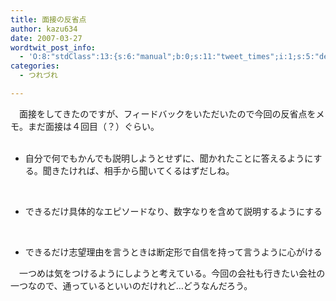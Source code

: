 ```yaml
---
title: 面接の反省点
author: kazu634
date: 2007-03-27
wordtwit_post_info:
  - 'O:8:"stdClass":13:{s:6:"manual";b:0;s:11:"tweet_times";i:1;s:5:"delay";i:0;s:7:"enabled";i:1;s:10:"separation";s:2:"60";s:7:"version";s:3:"3.7";s:14:"tweet_template";b:0;s:6:"status";i:2;s:6:"result";a:0:{}s:13:"tweet_counter";i:2;s:13:"tweet_log_ids";a:1:{i:0;i:2841;}s:9:"hash_tags";a:0:{}s:8:"accounts";a:1:{i:0;s:7:"kazu634";}}'
categories:
  - つれづれ

---
```

<div class="section">
<p>
    　面接をしてきたのですが、フィードバックをいただいたので今回の反省点をメモ。まだ面接は４回目（？）ぐらい。
</p>
  
<ul>
    &#160;&#160; &#160; 
    
<li>
      自分で何でもかんでも説明しようとせずに、聞かれたことに答えるようにする。聞きたければ、相手から聞いてくるはずだしね。
</li>
<p>
      &#160;&#160; &#160; 
      
<li>
        できるだけ具体的なエピソードなり、数字なりを含めて説明するようにする
</li>
<p>
        &#160;&#160;&#160; 
        
<li>
          できるだけ志望理由を言うときは断定形で自信を持って言うように心がける
</li></ul> 
        
<p>
          　一つめは気をつけるようにしようと考えている。今回の会社も行きたい会社の一つなので、通っているといいのだけれど…どうなんだろう。
</p></div>
